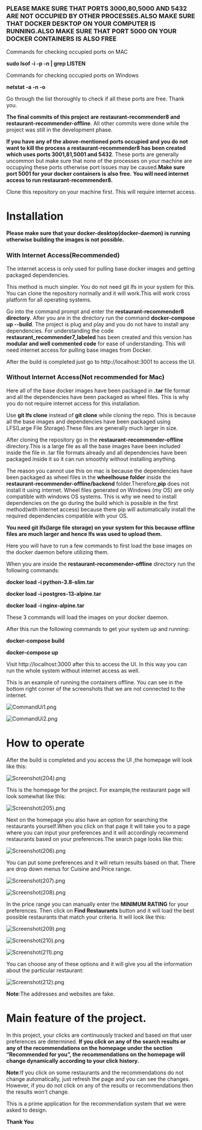 <h3>PLEASE MAKE SURE THAT PORTS 3000,80,5000 AND 5432 ARE NOT OCCUPIED BY OTHER PROCESSES.ALSO MAKE SURE THAT DOCKER DESKTOP ON YOUR COMPUTER IS RUNNING.ALSO MAKE SURE THAT PORT 5000 ON YOUR DOCKER CONTAINERS IS ALSO FREE</h3>

Commands for checking occupied ports on MAC

**sudo lsof -i -p -n | grep LISTEN** 

Commands for checking occupied ports on Windows

**netstat -a -n -o**

Go through the list thoroughly to check if all these ports are free. Thank you.

**The final commits of this project are** **restaurant-recommender8 and restaurant-recommender-offline**. All other commits were done while the project was still in the development phase.

**If you have any of the above-mentioned ports occupied and you do not want to kill the process a restaurant-recommender8 has been created which uses ports 3001,81,5001 and 5432**. These ports are generally uncommon but make sure that none of the processes on your machine are occupying these ports otherwise port issues may be caused.**Make sure port 5001 for your docker containers is also free.** **You will need internet access to run restaurant-recommender8.**

Clone this repository on your machine first. This will require internet access.

<h1>Installation</h1>

**Please make sure that your docker-desktop(docker-daemon) is running otherwise building the images is not possible.**

<h3>With Internet Access(Recommended)</h3>

The internet access is only used for pulling base docker images and getting packaged dependencies.

This method is much simpler. You do not need git lfs in your system for this. You can clone the repository normally and it will work.This will work cross platform for all operating systems.

Go into the command prompt and enter the **restaurant-recommender8 directory**. After you are in the directory run the command **docker-compose up --build**.  The project is plug and play and you do not have to install any dependencies. For understanding the code **restaurant_recommender7_labeled** has been created and this version has **modular and well commented code** for ease of understanding. This will need internet access for pulling base images from Docker.

After the build is completed just go to http://localhost:3001 to access the UI.

<h3>Without Internet Access(Not recommended for Mac)</h3>

Here all of the base docker images have been packaged in **.tar** file format and all the dependencies have been packaged as wheel files. This is why you do not require internet access for this installation.

Use **git lfs clone** instead of **git clone** while cloning the repo. This is because all the base images and dependencies have been packaged using LFS(Large File Storage).These files are generally much larger in size.

After cloning the repository go in the **restaurant-recommender-offline** directory.This is a large file as all the base images have been included inside the file in .tar file formats already and all dependencies have been packaged inside it so it can run smoothly without installing anything.

The reason you cannot use this on mac is because the dependencies have been packaged as wheel files in the **wheelhouse folder** inside the **restaurant-recommender-offline/backend** folder.Therefore,**pip** does not install it using internet. Wheel files generated on Windows (my OS) are only compatible with windows OS systems. This is why we need to install dependencies on the go during the build which is possible in the first method(with internet access) because there pip will automatically install the required dependencies compatible with your OS.

**You need git lfs(large file storage) on your system for this because offline files are much larger and hence lfs was used to upload them.**

Here you will have to run a few commands to first load the base images on the docker daemon before utilizing them.

When you are inside the **restaurant-recommender-offline** directory run the following commands:

**docker load -i python-3.8-slim.tar**

**docker load -i postgres-13-alpine.tar**

**docker load -i nginx-alpine.tar**

These 3 commands will load the images on your docker daemon.

After this run the following commands to get your system up and running:

**docker-compose build**

**docker-compose up**

Visit http://localhost:3000 after this to access the UI. In this way you can run the whole system without internet access as well.

This is an example of running the containers offline. You can see in the bottom right corner of the screenshots that we are not connected to the internet.

![CommandUi1.png](https://github.com/Greyshm-Kumar/JTP_proj/blob/main/JTP_Screenshots/CommandUi1.png)

![CommandUi2.png](https://github.com/Greyshm-Kumar/JTP_proj/blob/main/JTP_Screenshots/CommandUi2.png)


<h1>How to operate</h1>

After the build is completed and you access the UI ,the homepage will look like this:

![Screenshot(204).png](https://github.com/Greyshm-Kumar/JTP_proj/blob/main/JTP_Screenshots/Screenshot%20(204).png?raw=true)

This is the homepage for the project. For example,the restaurant page will look somewhat like this:

![Screenshot(205).png](https://github.com/Greyshm-Kumar/JTP_proj/blob/main/JTP_Screenshots/Screenshot%20(205).png?raw=true)

Next on the homepage you also have an option for searching the restaurants yourself.When you click on that page it will take you to a page where you can input your preferences and it will accordingly recommend restaurants based on your preferences.The search page looks like this:

![Screenshot(206).png](https://github.com/Greyshm-Kumar/JTP_proj/blob/main/JTP_Screenshots/Screenshot%20(206).png?raw=true)

You can put some preferences and it will return results based on that. There are drop down menus for Cuisine and Price range.

![Screenshot(207).png](https://github.com/Greyshm-Kumar/JTP_proj/blob/main/JTP_Screenshots/Screenshot%20(207).png?raw=true)

![Screenshot(208).png](https://github.com/Greyshm-Kumar/JTP_proj/blob/main/JTP_Screenshots/Screenshot%20(208).png?raw=true)


In the price range you can manually enter the **MINIMUM RATING** for your preferences. Then click on **Find Restaurants** button and it will load the best possible restaurants that match your criteria. It will look like this:



![Screenshot(209).png](https://github.com/Greyshm-Kumar/JTP_proj/blob/main/JTP_Screenshots/Screenshot%20(209).png?raw=true)

![Screenshot(210).png](https://github.com/Greyshm-Kumar/JTP_proj/blob/main/JTP_Screenshots/Screenshot%20(210).png?raw=true)

![Screenshot(211).png](https://github.com/Greyshm-Kumar/JTP_proj/blob/main/JTP_Screenshots/Screenshot%20(211).png?raw=true)

You can choose any of these options and it will give you all the information about the particular restaurant:


![Screenshot(212).png](https://github.com/Greyshm-Kumar/JTP_proj/blob/main/JTP_Screenshots/Screenshot%20(212).png?raw=true)


**Note**:The addresses and websites are fake.


<h1>Main feature of the project.</h1>

In this project, your clicks are continuously tracked and based on that user preferences are determined. **If you click on any of the search results or any of the recommendations on the homepage under the section “Recommended for you”, the recommendations on the homepage will change dynamically according to your click history.** 

**Note**:If you click on some restaurants and the recommendations do not change automatically, just refresh the page and you can see the changes. However, if you do not click on any of the results or recommendations then the results won’t change.

This is a prime application for the recommendation system that we were asked to design.

**Thank You**

